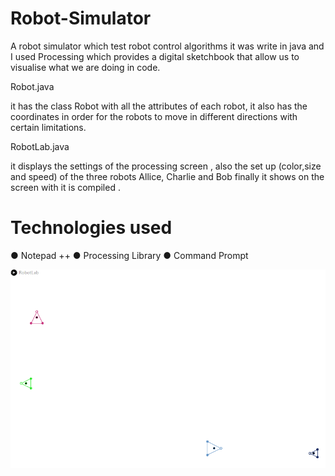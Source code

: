 # Robot-Simulator

A robot simulator which test robot control algorithms it was write in java and I used Processing which provides a digital sketchbook that
allow us to visualise what we are doing in code.

 Robot.java

it has the class Robot with  all the attributes of each robot, it also has the coordinates in order for the robots to move in different
directions with certain limitations.

 RobotLab.java

it displays the settings of the processing screen , also the set up (color,size and speed) of the three robots Allice, Charlie and Bob
finally it shows on the screen with it is compiled .

# Technologies used

● Notepad ++
● Processing Library
● Command Prompt

![](RobotsImg.png)

